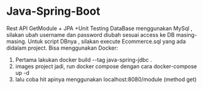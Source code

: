 # Java-Spring-Boot
Rest API GetModule + JPA +Unit Testing
DataBase menggunakan MySql , silakan ubah username dan password diubah sesuai access ke DB masing-masing.
Untuk script DBnya , silakan execute Ecommerce.sql yang ada didalam project.
Bisa menggunakan Docker:
1. Pertama lakukan docker build --tag java-spring-jdbc .
2. images project jadi, run docker compose dengan cara docker-compose up -d
3. lalu coba hit apinya menggunakan localhost:8080/module (method get)
